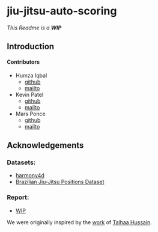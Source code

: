 # jiu-jitsu-auto-scoring
*This Readme is a **WIP***
## Introduction

#### Contributors
- Humza Iqbal
    - [github](https://github.com/HumzAIqbal67)
    - [mailto](mailto://humza.iqbal@mail.utoronto.ca)
- Kevin Patel
    - [github](https://github.com/kevinbpatel)
    - [mailto](mailto://kevinb.patel@mail.utoronto.ca)
- Mars Ponce
    - [github](https://github.com/marceloponceardon)
    - [mailto](mailto://poncema2.mail.utoronto.ca)

## Acknowledgements

### Datasets:
- [harmony4d](https://github.com/jyuntins/harmony4d)
- [Brazilian Jiu-Jitsu Positions Dataset](https://vicos.si/resources/jiujitsu/)

### Report:
- [WIP]()

We were originally inspired by the [work](https://github.com/talhaahussain/grappling-pose-identification) of [Talhaa Hussain](https://github.com/talhaahussain).
<!--

**Here are some ideas to get you started:**

🙋‍♀️ A short introduction - what is your organization all about?
🌈 Contribution guidelines - how can the community get involved?
👩‍💻 Useful resources - where can the community find your docs? Is there anything else the community should know?
🍿 Fun facts - what does your team eat for breakfast?
🧙 Remember, you can do mighty things with the power of [Markdown](https://docs.github.com/github/writing-on-github/getting-started-with-writing-and-formatting-on-github/basic-writing-and-formatting-syntax)
-->
